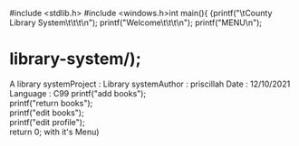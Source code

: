 #include <stdlib.h>
#include <windows.h>int main(){
{printf("\tCounty Library System\t\t\t\n");
printf("Welcome\t\t\t\n");
printf("MENU\n");
# library-system/);
A library systemProject : 
Library systemAuthor : priscillah
Date : 12/10/2021
Language : C99 
printf("add books");    
printf("return books");   
 printf("edit books");   
 printf("edit profile");   
 return 0; with it's Menu)
